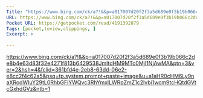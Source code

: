 ```yaml
---
Title: "https://www.bing.com/ck/a?!&&p=a017007d20f2f3a5d689e0f3b19b066c2de8b4e63d83f32e4271f813b6429538JmltdHM9MTc0MjI1NjAwMA&ptn=3&ver=2&hsh=4&fclid=361bfd4e-2eb8-63dd-06e2-e8cc2f4c62a5&psq=tp.system.prompt+paste+image&u=a1aHR0cHM6Ly9naXRodWIuY29tL0RhbGFiYWQvc3RhYmxlLWRpZmZ1c2lvbi1wcm9tcHQtdGVtcGxhdGVz&ntb=1"
URL: https://www.bing.com/ck/a?!&&p=a017007d20f2f3a5d689e0f3b19b066c2de8b4e63d83f32e4271f813b6429538JmltdHM9MTc0MjI1NjAwMA&ptn=3&ver=2&hsh=4&fclid=361bfd4e-2eb8-63dd-06e2-e8cc2f4c62a5&psq=tp.system.prompt+paste+image&u=a1aHR0cHM6Ly9naXRodWIuY29tL0RhbGFiYWQvc3RhYmxlLWRpZmZ1c2lvbi1wcm9tcHQtdGVtcGxhdGVz&ntb=1
Pocket URL: https://getpocket.com/read/4191392879
Tags: [pocket,toview,clippings, ]
Excerpt: >
    
---
```




https://www.bing.com/ck/a?!&&p=a017007d20f2f3a5d689e0f3b19b066c2de8b4e63d83f32e4271f813b6429538JmltdHM9MTc0MjI1NjAwMA&ptn=3&ver=2&hsh=4&fclid=361bfd4e-2eb8-63dd-06e2-e8cc2f4c62a5&psq=tp.system.prompt+paste+image&u=a1aHR0cHM6Ly9naXRodWIuY29tL0RhbGFiYWQvc3RhYmxlLWRpZmZ1c2lvbi1wcm9tcHQtdGVtcGxhdGVz&ntb=1

